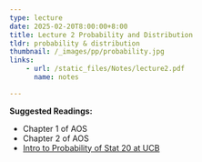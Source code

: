 ```yaml
---
type: lecture
date: 2025-02-20T8:00:00+8:00
title: Lecture 2 Probability and Distribution
tldr: probability & distribution
thumbnail: /_images/pp/probability.jpg
links: 
    - url: /static_files/Notes/lecture2.pdf
      name: notes

---
```

**Suggested Readings:**

- Chapter 1 of AOS
- Chapter 2 of AOS
- [Intro to Probability of Stat 20 at UCB](https://stat20.berkeley.edu/spring-2025/3-generalization/01-prob-foundations/notes.html)


